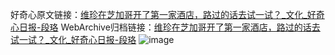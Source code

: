 好奇心原文链接：[维珍在芝加哥开了第一家酒店，路过的话去试一试？_文化_好奇心日报-段珞](https://www.qdaily.com/articles/5794.html)
WebArchive归档链接：[维珍在芝加哥开了第一家酒店，路过的话去试一试？_文化_好奇心日报-段珞](http://web.archive.org/web/20190623165510/https://www.qdaily.com/articles/5794.html)
![image](http://ww3.sinaimg.cn/large/007d5XDply1g3w94ciw87j30u0595kek)